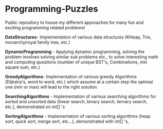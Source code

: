 # Programming-Puzzles
Public repository to house my different approaches for many fun and exciting programming related problems!

**DataStructures**- Implementation of various data structures (KHeap, Trie, monarchy/royal family tree, etc.)

**DynamicProgramming** - Applying dynamic programming, solving the problem involves solving similar sub problems etc., to solve interesting math and computing questions (number of unique BST's, Combinations, min square sum, etc.)

**GreedyAlgorithms**- Implementation of various greedy Algorithms (Dijkstra's, word to word, etc.) which assume at a certain step the optimal one (min or max) will lead to the right solution

**SearchingAlgorithms** - Implementation of various searching algorithms for sorted and unsorted data (linear search, binary search, ternary search, etc.), demonstrated on int[] 's

**SortingAlgorithms** - Implementation of various sorting algorithms (heap sort, quick sort, merge sort, etc...), demonstrated with int[] 's,
